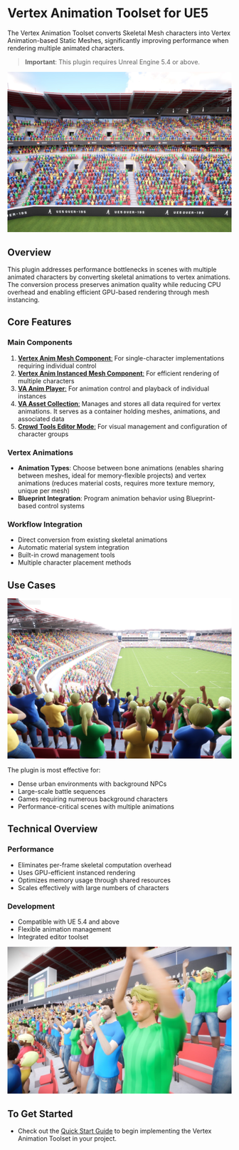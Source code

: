 # Vertex Animation Toolset for UE5

The Vertex Animation Toolset converts Skeletal Mesh characters into Vertex Animation-based Static Meshes, significantly improving performance when rendering multiple animated characters.

> **Important**: This plugin requires Unreal Engine 5.4 or above.

![Crowd Cheering](assets/Crowd_09.jpg)

## Overview

This plugin addresses performance bottlenecks in scenes with multiple animated characters by converting skeletal animations to vertex animations. The conversion process preserves animation quality while reducing CPU overhead and enabling efficient GPU-based rendering through mesh instancing.

## Core Features

### Main Components
1. [**Vertex Anim Mesh Component**:](vertex-anim-mesh-component.md) For single-character implementations requiring individual control
2. [**Vertex Anim Instanced Mesh Component**:](vertex-anim-instanced-mesh-component.md) For efficient rendering of multiple characters
3. [**VA Anim Player**:](va-animation-player.md) For animation control and playback of individual instances
4. [**VA Asset Collection**:](va-asset-collection.md) Manages and stores all data required for vertex animations.  It serves as a container holding meshes, animations, and associated data
5. [**Crowd Tools Editor Mode**:](crowd-tools-editor-mode.md) For visual management and configuration of character groups

### Vertex Animations
- **Animation Types**: Choose between bone animations (enables sharing between meshes, ideal for memory-flexible projects) and vertex animations (reduces material costs, requires more texture memory, unique per mesh)
- **Blueprint Integration**: Program animation behavior using Blueprint-based control systems

### Workflow Integration
- Direct conversion from existing skeletal animations
- Automatic material system integration
- Built-in crowd management tools
- Multiple character placement methods

## Use Cases

![Crowd Cheering](assets/Crowd_08.jpg)

The plugin is most effective for:

- Dense urban environments with background NPCs
- Large-scale battle sequences
- Games requiring numerous background characters
- Performance-critical scenes with multiple animations

## Technical Overview

### Performance
- Eliminates per-frame skeletal computation overhead
- Uses GPU-efficient instanced rendering
- Optimizes memory usage through shared resources
- Scales effectively with large numbers of characters

### Development
- Compatible with UE 5.4 and above
- Flexible animation management
- Integrated editor toolset

![Crowd Cheering](assets/Crowd_06.jpg)

## To Get Started

- Check out the [Quick Start Guide](quick-start.md) to begin implementing the Vertex Animation Toolset in your project.
